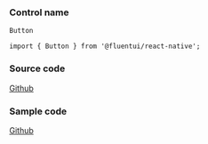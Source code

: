 ### Control name

`Button`

`import { Button } from '@fluentui/react-native';`

### Source code

[Github](https://github.com/microsoft/fluentui-react-native/tree/master/packages/components/Button/src)

### Sample code

[Github](https://github.com/microsoft/fluentui-react-native/blob/master/apps/fluent-tester/src/RNTester/TestComponents/Button/ButtonFocusTest.tsx)
